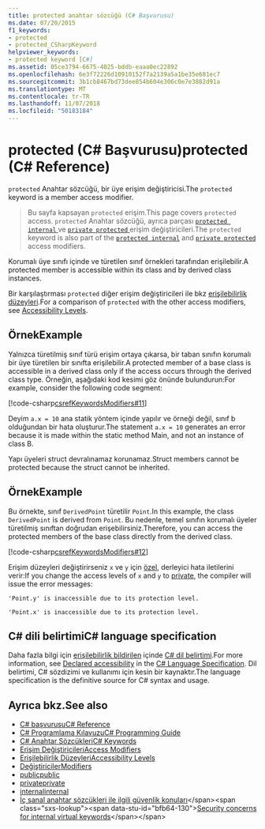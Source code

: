 ```yaml
---
title: protected anahtar sözcüğü (C# Başvurusu)
ms.date: 07/20/2015
f1_keywords:
- protected
- protected_CSharpKeyword
helpviewer_keywords:
- protected keyword [C#]
ms.assetid: 05ce3794-6675-4025-bddb-eaaa0ec22892
ms.openlocfilehash: 6e3f72226d10910152f7a2139a5a1be35e681ec7
ms.sourcegitcommit: 3b1cb8467bd73dee854b604e306c0e7e3882d91a
ms.translationtype: MT
ms.contentlocale: tr-TR
ms.lasthandoff: 11/07/2018
ms.locfileid: "50183184"
---
```

# <a name="protected-c-reference"></a><span data-ttu-id="bfb64-102">protected (C# Başvurusu)</span><span class="sxs-lookup"><span data-stu-id="bfb64-102">protected (C# Reference)</span></span>

<span data-ttu-id="bfb64-103">`protected` Anahtar sözcüğü, bir üye erişim değiştiricisi.</span><span class="sxs-lookup"><span data-stu-id="bfb64-103">The `protected` keyword is a member access modifier.</span></span>

 > <span data-ttu-id="bfb64-104">Bu sayfa kapsayan `protected` erişim.</span><span class="sxs-lookup"><span data-stu-id="bfb64-104">This page covers `protected` access.</span></span> <span data-ttu-id="bfb64-105">`protected` Anahtar sözcüğü, ayrıca parçası [ `protected internal` ](protected-internal.md) ve [ `private protected` ](private-protected.md) erişim değiştiricileri.</span><span class="sxs-lookup"><span data-stu-id="bfb64-105">The `protected` keyword is also part of the [`protected internal`](protected-internal.md) and [`private protected`](private-protected.md) access modifiers.</span></span>

<span data-ttu-id="bfb64-106">Korumalı üye sınıfı içinde ve türetilen sınıf örnekleri tarafından erişilebilir.</span><span class="sxs-lookup"><span data-stu-id="bfb64-106">A protected member is accessible within its class and by derived class instances.</span></span>

<span data-ttu-id="bfb64-107">Bir karşılaştırması `protected` diğer erişim değiştiricileri ile bkz [erişilebilirlik düzeyleri](accessibility-levels.md).</span><span class="sxs-lookup"><span data-stu-id="bfb64-107">For a comparison of `protected` with the other access modifiers, see [Accessibility Levels](accessibility-levels.md).</span></span>

## <a name="example"></a><span data-ttu-id="bfb64-108">Örnek</span><span class="sxs-lookup"><span data-stu-id="bfb64-108">Example</span></span>

<span data-ttu-id="bfb64-109">Yalnızca türetilmiş sınıf türü erişim ortaya çıkarsa, bir taban sınıfın korumalı bir üye türetilen bir sınıfta erişilebilir.</span><span class="sxs-lookup"><span data-stu-id="bfb64-109">A protected member of a base class is accessible in a derived class only if the access occurs through the derived class type.</span></span> <span data-ttu-id="bfb64-110">Örneğin, aşağıdaki kod kesimi göz önünde bulundurun:</span><span class="sxs-lookup"><span data-stu-id="bfb64-110">For example, consider the following code segment:</span></span>

[!code-csharp[csrefKeywordsModifiers#11](~/samples/snippets/csharp/VS_Snippets_VBCSharp/csrefKeywordsModifiers/CS/csrefKeywordsModifiers.cs#11)]

<span data-ttu-id="bfb64-111">Deyim `a.x = 10` ana statik yöntem içinde yapılır ve örneği değil, sınıf b olduğundan bir hata oluşturur.</span><span class="sxs-lookup"><span data-stu-id="bfb64-111">The statement `a.x = 10` generates an error because it is made within the static method Main, and not an instance of class B.</span></span>

<span data-ttu-id="bfb64-112">Yapı üyeleri struct devralınamaz korunamaz.</span><span class="sxs-lookup"><span data-stu-id="bfb64-112">Struct members cannot be protected because the struct cannot be inherited.</span></span>

## <a name="example"></a><span data-ttu-id="bfb64-113">Örnek</span><span class="sxs-lookup"><span data-stu-id="bfb64-113">Example</span></span>

<span data-ttu-id="bfb64-114">Bu örnekte, sınıf `DerivedPoint` türetilir `Point`.</span><span class="sxs-lookup"><span data-stu-id="bfb64-114">In this example, the class `DerivedPoint` is derived from `Point`.</span></span> <span data-ttu-id="bfb64-115">Bu nedenle, temel sınıfın korumalı üyeler türetilmiş sınıftan doğrudan erişebilirsiniz.</span><span class="sxs-lookup"><span data-stu-id="bfb64-115">Therefore, you can access the protected members of the base class directly from the derived class.</span></span>

[!code-csharp[csrefKeywordsModifiers#12](~/samples/snippets/csharp/VS_Snippets_VBCSharp/csrefKeywordsModifiers/CS/csrefKeywordsModifiers.cs#12)]  

<span data-ttu-id="bfb64-116">Erişim düzeyleri değiştirirseniz `x` ve `y` için [özel](private.md), derleyici hata iletilerini verir:</span><span class="sxs-lookup"><span data-stu-id="bfb64-116">If you change the access levels of `x` and `y` to [private](private.md), the compiler will issue the error messages:</span></span>

`'Point.y' is inaccessible due to its protection level.`

`'Point.x' is inaccessible due to its protection level.`

## <a name="c-language-specification"></a><span data-ttu-id="bfb64-117">C# dili belirtimi</span><span class="sxs-lookup"><span data-stu-id="bfb64-117">C# language specification</span></span>  

<span data-ttu-id="bfb64-118">Daha fazla bilgi için [erişilebilirlik bildirilen](~/_csharplang/spec/basic-concepts.md#declared-accessibility) içinde [ C# dil belirtimi](../language-specification/index.md).</span><span class="sxs-lookup"><span data-stu-id="bfb64-118">For more information, see [Declared accessibility](~/_csharplang/spec/basic-concepts.md#declared-accessibility) in the [C# Language Specification](../language-specification/index.md).</span></span> <span data-ttu-id="bfb64-119">Dil belirtimi, C# sözdizimi ve kullanımı için kesin bir kaynaktır.</span><span class="sxs-lookup"><span data-stu-id="bfb64-119">The language specification is the definitive source for C# syntax and usage.</span></span>

## <a name="see-also"></a><span data-ttu-id="bfb64-120">Ayrıca bkz.</span><span class="sxs-lookup"><span data-stu-id="bfb64-120">See also</span></span>

- [<span data-ttu-id="bfb64-121">C# başvurusu</span><span class="sxs-lookup"><span data-stu-id="bfb64-121">C# Reference</span></span>](../../../csharp/language-reference/index.md)
- [<span data-ttu-id="bfb64-122">C# Programlama Kılavuzu</span><span class="sxs-lookup"><span data-stu-id="bfb64-122">C# Programming Guide</span></span>](../../../csharp/programming-guide/index.md)
- [<span data-ttu-id="bfb64-123">C# Anahtar Sözcükleri</span><span class="sxs-lookup"><span data-stu-id="bfb64-123">C# Keywords</span></span>](index.md)
- [<span data-ttu-id="bfb64-124">Erişim Değiştiricileri</span><span class="sxs-lookup"><span data-stu-id="bfb64-124">Access Modifiers</span></span>](access-modifiers.md)
- [<span data-ttu-id="bfb64-125">Erişilebilirlik Düzeyleri</span><span class="sxs-lookup"><span data-stu-id="bfb64-125">Accessibility Levels</span></span>](accessibility-levels.md)
- [<span data-ttu-id="bfb64-126">Değiştiriciler</span><span class="sxs-lookup"><span data-stu-id="bfb64-126">Modifiers</span></span>](modifiers.md)
- [<span data-ttu-id="bfb64-127">public</span><span class="sxs-lookup"><span data-stu-id="bfb64-127">public</span></span>](public.md)
- [<span data-ttu-id="bfb64-128">private</span><span class="sxs-lookup"><span data-stu-id="bfb64-128">private</span></span>](private.md)
- [<span data-ttu-id="bfb64-129">internal</span><span class="sxs-lookup"><span data-stu-id="bfb64-129">internal</span></span>](internal.md)
- <span data-ttu-id="bfb64-130">[İç sanal anahtar sözcükleri ile ilgili güvenlik konuları](https://docs.microsoft.com/previous-versions/dotnet/netframework-4.0/heyd8kky(v=vs.100))</span><span class="sxs-lookup"><span data-stu-id="bfb64-130">[Security concerns for internal virtual keywords](https://docs.microsoft.com/previous-versions/dotnet/netframework-4.0/heyd8kky(v=vs.100))</span></span>